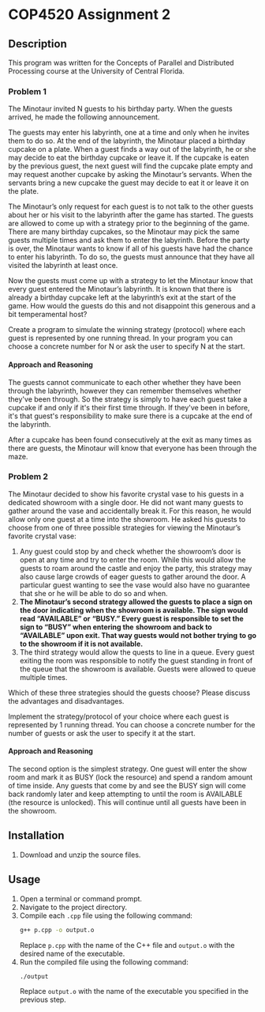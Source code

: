 # COP4520 Assignment 2

## Description
This program was written for the Concepts of Parallel and Distributed Processing course at the
    University of Central Florida.

### Problem 1
The Minotaur invited N guests to his birthday party. When the guests arrived, he made
    the following announcement.

The guests may enter his labyrinth, one at a time and only when he invites them to do
    so. At the end of the labyrinth, the Minotaur placed a birthday cupcake on a plate. When
    a guest finds a way out of the labyrinth, he or she may decide to eat the birthday
    cupcake or leave it. If the cupcake is eaten by the previous guest, the next guest will find
    the cupcake plate empty and may request another cupcake by asking the Minotaur’s
    servants. When the servants bring a new cupcake the guest may decide to eat it or leave
    it on the plate.

The Minotaur’s only request for each guest is to not talk to the other guests about her or
    his visit to the labyrinth after the game has started. The guests are allowed to come up
    with a strategy prior to the beginning of the game. There are many birthday cupcakes, so
    the Minotaur may pick the same guests multiple times and ask them to enter the
    labyrinth. Before the party is over, the Minotaur wants to know if all of his guests have
    had the chance to enter his labyrinth. To do so, the guests must announce that they have
    all visited the labyrinth at least once.

Now the guests must come up with a strategy to let the Minotaur know that every guest
    entered the Minotaur’s labyrinth. It is known that there is already a birthday cupcake left
    at the labyrinth’s exit at the start of the game. How would the guests do this and not
    disappoint this generous and a bit temperamental host?

Create a program to simulate the winning strategy (protocol) where each guest is
    represented by one running thread. In your program you can choose a concrete number
    for N or ask the user to specify N at the start.

#### Approach and Reasoning
The guests cannot communicate to each other whether they have been through the labyrinth, however
    they can remember themselves whether they've been through. So the strategy is simply to have 
    each guest take a cupcake if and only if it's their first time through. If they've been in 
    before, it's that guest's responsibility to make sure there is a cupcake at the end of the 
    labyrinth.

After a cupcake has been found consecutively at the exit as many times as there are guests, the 
    Minotaur will know that everyone has been through the maze.

### Problem 2
The Minotaur decided to show his favorite crystal vase to his guests in a dedicated
    showroom with a single door. He did not want many guests to gather around the vase
    and accidentally break it. For this reason, he would allow only one guest at a time into
    the showroom. He asked his guests to choose from one of three possible strategies for
    viewing the Minotaur’s favorite crystal vase:

1) Any guest could stop by and check whether the showroom’s door is open at any time
    and try to enter the room. While this would allow the guests to roam around the castle
    and enjoy the party, this strategy may also cause large crowds of eager guests to gather
    around the door. A particular guest wanting to see the vase would also have no
    guarantee that she or he will be able to do so and when.
2) **The Minotaur’s second strategy allowed the guests to place a sign on the door**
    **indicating when the showroom is available. The sign would read “AVAILABLE” or**
    **“BUSY.” Every guest is responsible to set the sign to “BUSY” when entering the**
    **showroom and back to “AVAILABLE” upon exit. That way guests would not bother trying**
    **to go to the showroom if it is not available.**
3) The third strategy would allow the quests to line in a queue. Every guest exiting the
    room was responsible to notify the guest standing in front of the queue that the
    showroom is available. Guests were allowed to queue multiple times.

Which of these three strategies should the guests choose? Please discuss the advantages
    and disadvantages.

Implement the strategy/protocol of your choice where each guest is represented by 1
    running thread. You can choose a concrete number for the number of guests or ask the
    user to specify it at the start.

#### Approach and Reasoning
The second option is the simplest strategy. One guest will enter the show room and mark it as BUSY
    (lock the resource) and spend a random amount of time inside. Any guests that come by and see 
    the BUSY sign will come back randomly later and keep attempting to until the room is AVAILABLE
    (the resource is unlocked). This will continue until all guests have been in the showroom.


## Installation
1. Download and unzip the source files.

## Usage
1. Open a terminal or command prompt.
2. Navigate to the project directory.
3. Compile each `.cpp` file using the following command:
    ```bash
    g++ p.cpp -o output.o
    ```
    Replace `p.cpp` with the name of the C++ file and `output.o` with the desired name of the executable.
4. Run the compiled file using the following command:
    ```bash
    ./output
    ```
    Replace `output.o` with the name of the executable you specified in the previous step.
